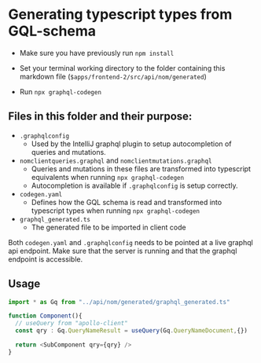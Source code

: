 # Generating typescript types from GQL-schema
- Make sure you have previously run `npm install`

- Set your terminal working directory to the folder containing this markdown file (`$apps/frontend-2/src/api/nom/generated`)

- Run `npx graphql-codegen`

## Files in this folder and their purpose:
- `.graphqlconfig`
  - Used by the IntelliJ graphql plugin to setup autocompletion of queries and mutations.
- `nomclientqueries.graphql` and `nomclientmutations.graphql`
  - Queries and mutations in these files are transformed into typescript equivalents when running `npx graphql-codegen`
  - Autocompletion is available if `.graphqlconfig` is setup correctly.
- `codegen.yaml`
  - Defines how the GQL schema is read and transformed into typescript types when running `npx graphql-codegen`
- `graphql_generated.ts`
  - The generated file to be imported in client code

Both `codegen.yaml` and `.graphqlconfig` needs to be pointed at a live graphql api endpoint. Make sure that the server is running and that the graphql endpoint is accessible.

## Usage

````typescript jsx
import * as Gq from "../api/nom/generated/graphql_generated.ts"

function Component(){
  // useQuery from "apollo-client"
  const qry : Gq.QueryNameResult = useQuery(Gq.QueryNameDocument,{})

  return <SubComponent qry={qry} />
}
````
